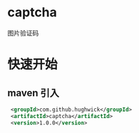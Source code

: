 # captcha
图片验证码


# 快速开始

## maven 引入

```xml
 <groupId>com.github.hughwick</groupId>
 <artifactId>captcha</artifactId>
 <version>1.0.0</version>
```
